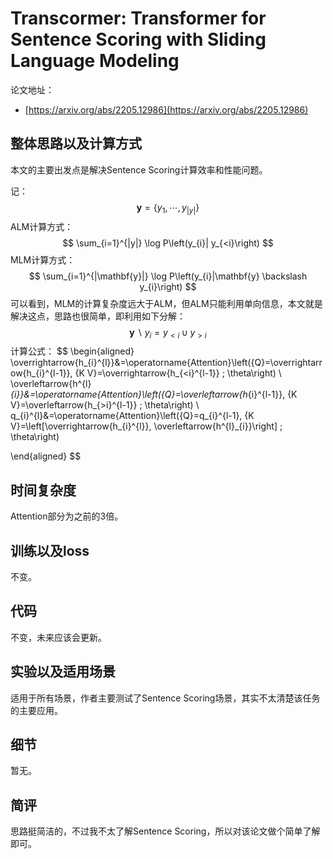 # Transcormer: Transformer for Sentence Scoring with Sliding Language Modeling

论文地址：

- [https://arxiv.org/abs/2205.12986](https://arxiv.org/abs/2205.12986)



## 整体思路以及计算方式

本文的主要出发点是解决Sentence Scoring计算效率和性能问题。

记：
$$
\mathbf{y}=\left\{y_{1}, \cdots, y_{|y|}\right\}
$$
ALM计算方式：
$$
\sum_{i=1}^{|y|} \log P\left(y_{i}| y_{<i}\right)
$$
MLM计算方式：
$$
\sum_{i=1}^{|\mathbf{y}|} \log P\left(y_{i}|\mathbf{y} \backslash y_{i}\right)
$$
可以看到，MLM的计算复杂度远大于ALM，但ALM只能利用单向信息，本文就是解决这点，思路也很简单，即利用如下分解：
$$
\mathbf{y} \backslash y_{i} = y_{<i} \cup y_{>i}
$$
计算公式：
$$
\begin{aligned}
\overrightarrow{h_{i}^{l}}&=\operatorname{Attention}\left({Q}=\overrightarrow{h_{i}^{l-1}}, {K V}=\overrightarrow{h_{<i}^{l-1}} ; \theta\right) \\
\overleftarrow{h^{l}_{i}}&=\operatorname{Attention}\left({Q}=\overleftarrow{h_{i}^{l-1}}, {K V}=\overleftarrow{h_{>i}^{l-1}} ; \theta\right) \\
q_{i}^{l}&=\operatorname{Attention}\left({Q}=q_{i}^{l-1}, {K V}=\left[\overrightarrow{h_{i}^{l}}, \overleftarrow{h^{l}_{i}}\right] ; \theta\right)

\end{aligned}
$$


## 时间复杂度

Attention部分为之前的3倍。



## 训练以及loss

不变。



## 代码

不变，未来应该会更新。



## 实验以及适用场景

适用于所有场景，作者主要测试了Sentence Scoring场景，其实不太清楚该任务的主要应用。



## 细节

暂无。



## 简评

思路挺简洁的，不过我不太了解Sentence Scoring，所以对该论文做个简单了解即可。